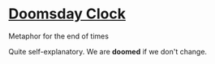 # [Doomsday Clock](https://fdelmazo.github.io/doomsday-clock/)
Metaphor for the end of times

Quite self-explanatory. We are **doomed** if we don't change.

